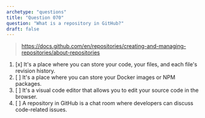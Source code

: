 ```yaml
---
archetype: "questions"
title: "Question 070"
question: "What is a repository in GitHub?"
draft: false
---
```



> https://docs.github.com/en/repositories/creating-and-managing-repositories/about-repositories
1. [x] It's a place where you can store your code, your files, and each file's revision history.
1. [ ] It's a place where you can store your Docker images or NPM packages.
1. [ ] It's a visual code editor that allows you to edit your source code in the browser.
1. [ ] A repository in GitHub is a chat room where developers can discuss code-related issues.
